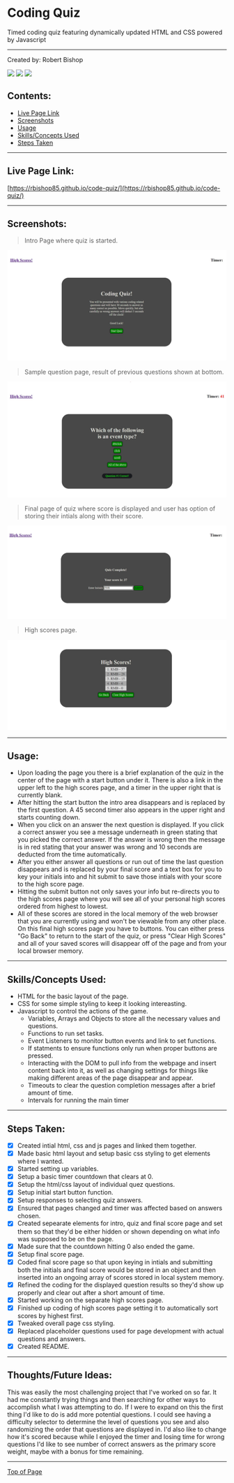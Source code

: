 # Coding Quiz

Timed coding quiz featuring dynamically updated HTML and CSS powered by Javascript

---

Created by: Robert Bishop

<a href="mailto: rbishop85@gmail.com"><img src="https://img.shields.io/badge/Gmail-D14836?style=for-the-badge&logo=gmail&logoColor=white"></a>
<a href="https://github.com/rbishop85" target="_blank"><img src="	https://img.shields.io/badge/GitHub-100000?style=for-the-badge&logo=github&logoColor=white"></a>
<a href="https://www.linkedin.com/in/robert-m-bishop/" target="_blank"><img src="https://img.shields.io/badge/LinkedIn-0077B5?style=for-the-badge&logo=linkedin&logoColor=white"></a>

## Contents:
* [Live Page Link](#live-page-link)
* [Screenshots](#screenshots)
* [Usage](#usage)
* [Skills/Concepts Used](#skillsconcepts-used)
* [Steps Taken](#steps-taken)

---

## Live Page Link:

[https://rbishop85.github.io/code-quiz/](https://rbishop85.github.io/code-quiz/)

---

## Screenshots:

> Intro Page where quiz is started.

![Screenshot of quiz starting page.](./assets/images/quiz-sc1.jpg)

> Sample question page, result of previous questions shown at bottom.

![Screenshot of a question, with the result from the previous question briefly displayed at bottom.](./assets/images/quiz-sc2.jpg)

> Final page of quiz where score is displayed and user has option of storing their intials along with their score.

![Screenshot of final quiz page where you can key in your initials to save with your score.](./assets/images/quiz-sc3.jpg)

> High scores page.

![Screenshot of high scores page.](./assets/images/quiz-sc4.jpg)

---

## Usage:

- Upon loading the page you there is a brief explanation of the quiz in the center of the page with a start button under it.  There is also a link in the upper left to the high scores page, and a timer in the upper right that is currently blank.
- After hitting the start button the intro area disappears and is replaced by the first question.  A 45 second timer also appears in the upper right and starts counting down.
- When you click on an answer the next question is displayed.  If you click a correct answer you see a message underneath in green stating that you picked the correct answer.  If the answer is wrong then the message is in red stating that your answer was wrong and 10 seconds are deducted from the time automatically.
- After you either answer all questions or run out of time the last question disappears and is replaced by your final score and a text box for you to key your initials into and hit submit to save those intials with your score to the high score page.
- Hitting the submit button not only saves your info but re-directs you to the high scores page where you will see all of your personal high scores ordered from highest to lowest.
- All of these scores are stored in the local memory of the web browser that you are currently using and won't be viewable from any other place.  On this final high scores page you have to buttons.  You can either press "Go Back" to return to the start of the quiz, or press "Clear High Scores" and all of your saved scores will disappear off of the page and from your local browser memory.

---

## Skills/Concepts Used:

* HTML for the basic layout of the page.
* CSS for some simple styling to keep it looking intereasting.
* Javascript to control the actions of the game.
  - Variables, Arrays and Objects to store all the necessary values and questions.
  - Functions to run set tasks.
  - Event Listeners to monitor button events and link to set functions.
  - If statments to ensure functions only run when proper buttons are pressed.
  - Interacting with the DOM to pull info from the webpage and insert content back into it, as well as changing settings for things like making different areas of the page disappear and appear.
  - Timeouts to clear the question completion messages after a brief amount of time.
  - Intervals for running the main timer

---

## Steps Taken:

- [x] Created intial html, css and js pages and linked them together.
- [x] Made basic html layout and setup basic css styling to get elements where I wanted.
- [x] Started setting up variables.
- [x] Setup a basic timer countdown that clears at 0.
- [x] Setup the html/css layout of individual quez questions.
- [x] Setup initial start button function.
- [x] Setup responses to selecting quiz answers.
- [x] Ensured that pages changed and timer was affected based on answers chosen.
- [x] Created sepearate elements for intro, quiz and final score page and set them so that they'd be either hidden or shown depending on what info was supposed to be on the page.
- [x] Made sure that the countdown hitting 0 also ended the game.
- [x] Setup final score page.
- [x] Coded final score page so that upon keying in intials and submitting both the initials and final score would be stored in an object and then inserted into an ongoing array of scores stored in local system memory.
- [x] Refined the coding for the displayed question results so they'd show up properly and clear out after a short amount of time.
- [x] Started working on the separate high scores page.
- [x] Finished up coding of high scores page setting it to automatically sort scores by highest first.
- [x] Tweaked overall page css styling.
- [x] Replaced placeholder questions used for page development with actual questions and answers.
- [x] Created README.

---

## Thoughts/Future Ideas:

This was easily the most challenging project that I've worked on so far.  It had me constantly trying things and then searching for other ways to accomplish what I was attempting to do.  If I were to expand on this the first thing I'd like to do is add more potential questions.  I could see having a difficulty selector to determine the level of questions you see and also randomizing the order that questions are displayed in.  I'd also like to change how it's scored because while I enjoyed the timer and losing time for wrong questions I'd like to see number of correct answers as the primary score weight, maybe with a bonus for time remaining.

---

[Top of Page](#coding-quiz)
